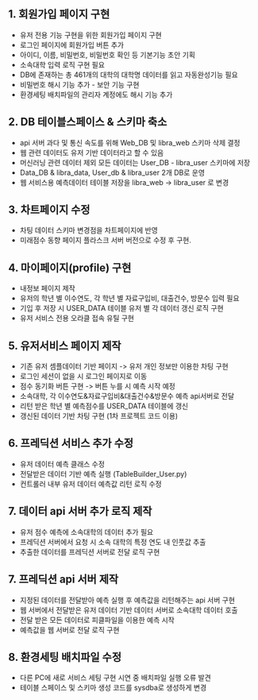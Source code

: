 

## 1. 회원가입 페이지 구현

- 유저 전용 기능 구현을 위한 회원가입 페이지 구현
- 로그인 페이지에 회원가입 버튼 추가
- 아이디, 이름, 비밀번호, 비밀번호 확인 등 기본기능 초안 기획
- 소속대학 입력 로직 구현 필요
- DB에 존재하는 총 461개의 대학의 대학명 데이터를 읽고 자동완성기능 필요
- 비밀번호 해시 기능 추가 - 보안 기능 구현
- 환경세팅 배치파일의 관리자 계정에도 해시 기능 추가


## 2. DB 테이블스페이스 & 스키마 축소

- api 서버 과다 및 통신 속도를 위해 Web_DB 및 libra_web 스키마 삭제 결정
- 웹 관련 데이터도 유저 기반 데이터라고 할 수 있음
- 머신러닝 관련 데이터 제외 모든 데이터는 User_DB - libra_user 스키마에 저장
- Data_DB & libra_data, User_db & libra_user 2개 DB로 운영
- 웹 서비스용 예측데이터 테이블 저장을 libra_web -> libra_user 로 변경


## 3. 차트페이지 수정

- 차팅 데이터 스키마 변경점을 차트페이지에 반영
- 미래점수 동향 페이지 플라스크 서버 버전으로 수정 후 구현.


## 4. 마이페이지(profile) 구현

- 내정보 페이지 제작
- 유저의 학년 별 이수연도, 각 학년 별 자료구입비, 대출건수, 방문수 입력 필요
- 기입 후 저장 시 USER_DATA 테이블 유저 별 각 데이터 갱신 로직 구현
- 유저 서비스 전용 오라클 접속 유틸 구현


## 5. 유저서비스 페이지 제작

- 기존 유저 셈플데이터 기반 페이지 -> 유저 개인 정보만 이용한 차팅 구현
- 로그인 세션이 없을 시 로그인 페이지로 이동
- 점수 동기화 버튼 구현 -> 버튼 누를 시 예측 시작 예정
- 소속대학, 각 이수연도&자료구입비&대출건수&방문수 예측 api서버로 전달
- 리턴 받은 학년 별 예측점수를 USER_DATA 테이블에 갱신
- 갱신된 데이터 기반 차팅 구현 (1차 프로젝트 코드 이용)


## 6. 프레딕션 서비스 추가 수정

- 유저 데이터 예측 클래스 수정
- 전달받은 데이터 기반 예측 실행 (TableBuilder_User.py)
- 컨트롤러 내부 유저 데이터 예측값 리턴 로직 수정


## 7. 데이터 api 서버 추가 로직 제작

- 유저 점수 예측에 소속대학의 데이터 추가 필요
- 프레딕션 서버에서 요청 시 소속 대학의 특정 연도 내 인풋값 추출
- 추출한 데이터를 프레딕션 서버로 전달 로직 구현


## 7. 프레딕션 api 서버 제작

- 지정된 데이터를 전달받아 예측 실행 후 예측값을 리턴해주는 api 서버 구현
- 웹 서버에서 전달받은 유저 데이터 기반 데이터 서버로 소속대학 데이터 호출
- 전달 받은 모든 데이터로 피클파일을 이용한 예측 시작
- 예측값을 웹 서버로 전달 로직 구현


## 8. 환경세팅 배치파일 수정

- 다른 PC에 새로 서비스 세팅 구현 시연 중 배치파일 실행 오류 발견
- 테이블 스페이스 및 스키마 생성 코드를 sysdba로 생성하게 변경
